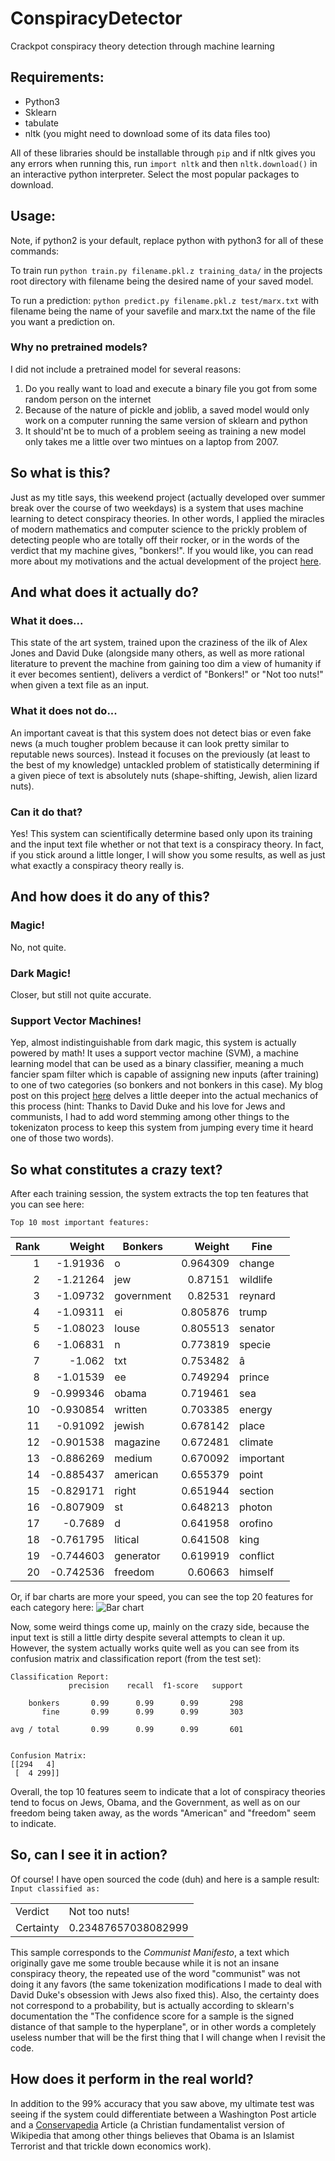 # ConspiracyDetector
Crackpot conspiracy theory detection through machine learning
## Requirements:
- Python3
- Sklearn
- tabulate
- nltk (you might need to download some of its data files too)

All of these libraries should be installable through `pip` and if nltk gives you any errors when running this, run `import nltk` and then `nltk.download()` in an interactive python interpreter. Select the most popular packages to download.
## Usage:
Note, if python2 is your default, replace python with python3 for all of these commands:

To train run `python train.py filename.pkl.z training_data/` in the projects root directory with filename being the desired name of your saved model.

To run a prediction: `python predict.py filename.pkl.z test/marx.txt` with filename being the name of your savefile and marx.txt the name of the file you want a prediction on.
### Why no pretrained models?
I did not include a pretrained model for several reasons:
1) Do you really want to load and execute a binary file you got from some random person on the internet
2) Because of the nature of pickle and joblib, a saved model would only work on a computer running the same version of sklearn and python
3) It should'nt be to much of a problem seeing as training a new model only takes me a little over two mintues on a laptop from 2007.

## So what is this?
Just as my title says, this weekend project (actually developed over summer break over the course of two weekdays) is a system that uses machine learning to detect conspiracy theories. In other words, I applied the miracles of modern mathematics and computer science to the prickly problem of detecting people who are totally off their rocker, or in the words of the verdict that my machine gives, "bonkers!". If you would like, you can read more about my motivations and the actual development of the project [here](https://ggarrettgrossman.ddns.net/machine%20learning/coding/conspiracy-detector/).
## And what does it actually do?
### What it does...
This state of the art system, trained upon the craziness of the ilk of Alex Jones and David Duke (alongside many others, as well as more rational literature to prevent the machine from gaining too dim a view of humanity if it ever becomes sentient), delivers a verdict of "Bonkers!" or "Not too nuts!" when given a text file as an input.
### What it does not do...
An important caveat is that this system does not detect bias or even fake news (a much tougher problem because it can look pretty similar to reputable news sources). Instead it focuses on the previously (at least to the best of my knowledge) untackled problem of statistically determining if a given piece of text is absolutely nuts (shape-shifting, Jewish, alien lizard nuts).
### Can it do that?
Yes!
This system can scientifically determine based only upon its training and the input text file whether or not that text is a  conspiracy theory. In fact, if you stick around a little longer, I will show you some results, as well as just what exactly a conspiracy theory really is.
## And how does it do any of this?
### Magic!
No, not quite.
### Dark Magic!
Closer, but still not quite accurate.
### Support Vector Machines!
Yep, almost indistinguishable from dark magic, this system is actually powered by math! It uses a support vector machine (SVM), a machine learning model that can be used as a binary classifier, meaning a much fancier spam filter which is capable of assigning new inputs (after training) to one of two categories (so bonkers and not bonkers in this case). My blog post on this project  [here](https://ggarrettgrossman.ddns.net/machine%20learning/coding/conspiracy-detector/) delves a little deeper into the actual mechanics of this process (hint: Thanks to David Duke and his love for Jews and communists, I had to add word stemming among other things to the tokenizaton process to keep this system from jumping every time it heard one of those two words).
## So what constitutes a crazy text?
After each training session, the system extracts the top ten features that you can see here:

`Top 10 most important features:`
<table>
<thead>
<tr><th style="text-align: right;">  Rank</th><th style="text-align: right;">   Weight</th><th>Bonkers   </th><th style="text-align: right;">  Weight</th><th>Fine     </th></tr>
</thead>
<tbody>
<tr><td style="text-align: right;">     1</td><td style="text-align: right;">-1.91936 </td><td>o         </td><td style="text-align: right;">0.964309</td><td>change   </td></tr>
<tr><td style="text-align: right;">     2</td><td style="text-align: right;">-1.21264 </td><td>jew       </td><td style="text-align: right;">0.87151 </td><td>wildlife </td></tr>
<tr><td style="text-align: right;">     3</td><td style="text-align: right;">-1.09732 </td><td>government</td><td style="text-align: right;">0.82531 </td><td>reynard  </td></tr>
<tr><td style="text-align: right;">     4</td><td style="text-align: right;">-1.09311 </td><td>ei        </td><td style="text-align: right;">0.805876</td><td>trump    </td></tr>
<tr><td style="text-align: right;">     5</td><td style="text-align: right;">-1.08023 </td><td>louse     </td><td style="text-align: right;">0.805513</td><td>senator  </td></tr>
<tr><td style="text-align: right;">     6</td><td style="text-align: right;">-1.06831 </td><td>n         </td><td style="text-align: right;">0.773819</td><td>specie   </td></tr>
<tr><td style="text-align: right;">     7</td><td style="text-align: right;">-1.062   </td><td>txt       </td><td style="text-align: right;">0.753482</td><td>â        </td></tr>
<tr><td style="text-align: right;">     8</td><td style="text-align: right;">-1.01539 </td><td>ee        </td><td style="text-align: right;">0.749294</td><td>prince   </td></tr>
<tr><td style="text-align: right;">     9</td><td style="text-align: right;">-0.999346</td><td>obama     </td><td style="text-align: right;">0.719461</td><td>sea      </td></tr>
<tr><td style="text-align: right;">    10</td><td style="text-align: right;">-0.930854</td><td>written   </td><td style="text-align: right;">0.703385</td><td>energy   </td></tr>
<tr><td style="text-align: right;">    11</td><td style="text-align: right;">-0.91092 </td><td>jewish    </td><td style="text-align: right;">0.678142</td><td>place    </td></tr>
<tr><td style="text-align: right;">    12</td><td style="text-align: right;">-0.901538</td><td>magazine  </td><td style="text-align: right;">0.672481</td><td>climate  </td></tr>
<tr><td style="text-align: right;">    13</td><td style="text-align: right;">-0.886269</td><td>medium    </td><td style="text-align: right;">0.670092</td><td>important</td></tr>
<tr><td style="text-align: right;">    14</td><td style="text-align: right;">-0.885437</td><td>american  </td><td style="text-align: right;">0.655379</td><td>point    </td></tr>
<tr><td style="text-align: right;">    15</td><td style="text-align: right;">-0.829171</td><td>right     </td><td style="text-align: right;">0.651944</td><td>section  </td></tr>
<tr><td style="text-align: right;">    16</td><td style="text-align: right;">-0.807909</td><td>st        </td><td style="text-align: right;">0.648213</td><td>photon   </td></tr>
<tr><td style="text-align: right;">    17</td><td style="text-align: right;">-0.7689  </td><td>d         </td><td style="text-align: right;">0.641958</td><td>orofino  </td></tr>
<tr><td style="text-align: right;">    18</td><td style="text-align: right;">-0.761795</td><td>litical   </td><td style="text-align: right;">0.641508</td><td>king     </td></tr>
<tr><td style="text-align: right;">    19</td><td style="text-align: right;">-0.744603</td><td>generator </td><td style="text-align: right;">0.619919</td><td>conflict </td></tr>
<tr><td style="text-align: right;">    20</td><td style="text-align: right;">-0.742536</td><td>freedom   </td><td style="text-align: right;">0.60663 </td><td>himself  </td></tr>
</tbody>
</table>

Or, if bar charts are more your speed, you can see the top 20 features for each category here:
![Bar chart](https://raw.github.com/FakeNameSE/ConspiracyDetector/master/figure.svg "Top 20 features")

Now, some weird things come up, mainly on the crazy side, because the input text is still a little dirty despite several attempts to clean it up. However, the system actually works quite well as you can see from its confusion matrix and classification report (from the test set):

	Classification Report:
	             precision    recall  f1-score   support
	
	    bonkers       0.99      0.99      0.99       298
	       fine       0.99      0.99      0.99       303
	
	avg / total       0.99      0.99      0.99       601
	
	
	Confusion Matrix:
	[[294   4]
	 [  4 299]] 

Overall, the top 10 features seem to indicate that a lot of conspiracy theories tend to focus on Jews, Obama, and the Government, as well as on our freedom being taken away, as the words "American" and "freedom" seem to indicate.

## So, can I see it in action?
Of course! I have open sourced the code (duh) and here is a sample result:
`Input classified as:`
<table>
<tbody>
<tr><td>Verdict  </td><td>Not too nuts!      </td></tr>
<tr><td>Certainty</td><td>0.23487657038082999</td></tr>
</tbody>
</table>

This sample corresponds to the *Communist Manifesto*, a text which originally gave me some trouble because while it is not an insane conspiracy theory, the repeated use of the word "communist" was not doing it any favors (the same tokenization modifications I made to deal with David Duke's obsession with Jews also fixed this). 
Also, the certainty does not correspond to a probability, but is actually according to sklearn's documentation the "The confidence score for a sample is the signed distance of that sample to the hyperplane", or in other words a completely useless number that will be the first thing that I will change when I revisit the code.
## How does it perform in the real world?
In addition to the 99% accuracy that you saw above, my ultimate test was seeing if the system could differentiate between a Washington Post article and a [Conservapedia](http://www.conservapedia.com/Main_Page) Article (a Christian fundamentalist version of Wikipedia that among other things believes that Obama is an Islamist Terrorist and that trickle down economics work).
